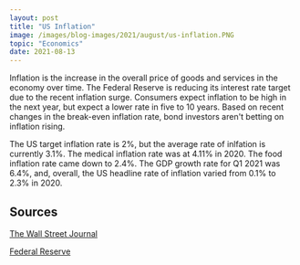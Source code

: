 ```yaml
---
layout: post
title: "US Inflation"
image: /images/blog-images/2021/august/us-inflation.PNG
topic: "Economics"
date: 2021-08-13
---
```


Inflation is the increase in the overall price of goods and services in the economy over time. The Federal Reserve is reducing its interest rate target due to the recent inflation surge. Consumers expect inflation to be high in the next year, but expect a lower rate in five to 10 years. Based on recent changes in the break-even inflation rate, bond investors aren't betting on inflation rising.

The US target inflation rate is 2%, but the average rate of inlfation is currently 3.1%. The medical inflation rate was at 4.11% in 2020. The food inflation rate came down to 2.4%. The GDP growth rate for Q1 2021 was 6.4%, and, overall, the US headline rate of inflation varied from 0.1% to 2.3% in 2020.

## Sources

[The Wall Street Journal](https://www.wsj.com/articles/a-key-gauge-of-future-inflation-is-easing-11627291800)

[Federal Reserve](https://www.federalreserve.gov/faqs/economy_14419.htm#:~:text=Inflation%20is%20the%20increase%20in,goods%20and%20services%20over%20time.&text=Rather%2C%20inflation%20is%20a%20general,monitoring%20several%20different%20price%20indexes)